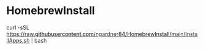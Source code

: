 # HomebrewInstall
curl -sSL https://raw.githubusercontent.com/ngardner84/HomebrewInstall/main/InstallApps.sh | bash
